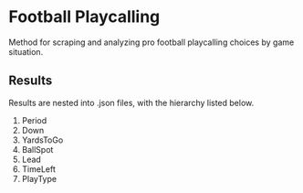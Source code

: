 # Football Playcalling
Method for scraping and analyzing pro football playcalling choices by game situation.


## Results

Results are nested into .json files, with the hierarchy listed below. 

1.  Period
2.  Down
3.  YardsToGo
4.  BallSpot
5.  Lead
6.  TimeLeft
7.  PlayType
